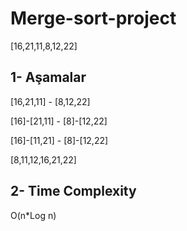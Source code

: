 # Merge-sort-project

[16,21,11,8,12,22]

## 1- Aşamalar

[16,21,11] - [8,12,22]

[16]-[21,11] - [8]-[12,22]

[16]-[11,21] - [8]-[12,22]

[8,11,12,16,21,22]

## 2- Time Complexity

O(n*Log n)
